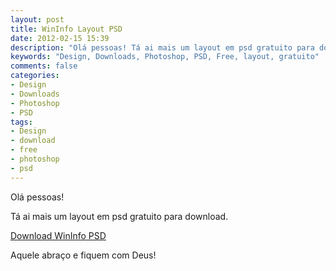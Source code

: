 ```yaml
---
layout: post
title: WinInfo Layout PSD
date: 2012-02-15 15:39
description: "Olá pessoas! Tá ai mais um layout em psd gratuito para download."
keywords: "Design, Downloads, Photoshop, PSD, Free, layout, gratuito"
comments: false
categories:
- Design
- Downloads
- Photoshop
- PSD
tags:
- Design
- download
- free
- photoshop
- psd
---
```


Olá pessoas!

Tá ai mais um layout em psd gratuito para download.

[Download WinInfo PSD](http://www.box.com/s/hat2ntq6tj6d9ndd8he5)

Aquele abraço e fiquem com Deus!
